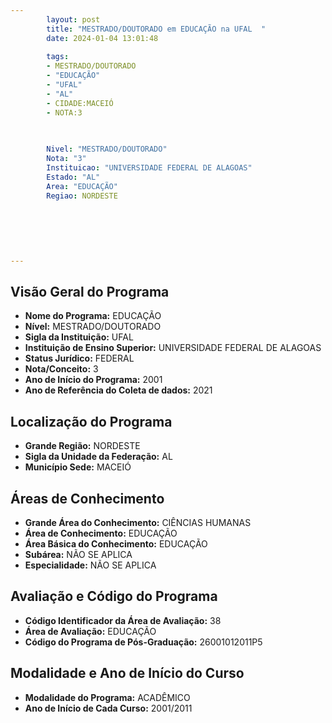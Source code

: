 ```yaml
---
        layout: post
        title: "MESTRADO/DOUTORADO em EDUCAÇÃO na UFAL  "
        date: 2024-01-04 13:01:48
     
        tags:
        - MESTRADO/DOUTORADO
        - "EDUCAÇÃO"
        - "UFAL"
        - "AL"
        - CIDADE:MACEIÓ
        - NOTA:3
        
       

        Nivel: "MESTRADO/DOUTORADO"
        Nota: "3"
        Instituicao: "UNIVERSIDADE FEDERAL DE ALAGOAS"
        Estado: "AL"
        Area: "EDUCAÇÃO"
        Regiao: NORDESTE
        
        
        
        
        
        
---
```

## Visão Geral do Programa
- **Nome do Programa:** EDUCAÇÃO
- **Nível:** MESTRADO/DOUTORADO
- **Sigla da Instituição:** UFAL
- **Instituição de Ensino Superior:** UNIVERSIDADE FEDERAL DE ALAGOAS
- **Status Jurídico:** FEDERAL
- **Nota/Conceito:** 3
- **Ano de Início do Programa:** 2001
- **Ano de Referência do Coleta de dados:** 2021

## Localização do Programa
- **Grande Região:** NORDESTE
- **Sigla da Unidade da Federação:** AL
- **Município Sede:** MACEIÓ

## Áreas de Conhecimento
- **Grande Área do Conhecimento:** CIÊNCIAS HUMANAS
- **Área de Conhecimento:** EDUCAÇÃO
- **Área Básica do Conhecimento:** EDUCAÇÃO
- **Subárea:** NÃO SE APLICA
- **Especialidade:** NÃO SE APLICA

## Avaliação e Código do Programa
- **Código Identificador da Área de Avaliação:** 38
- **Área de Avaliação:** EDUCAÇÃO
- **Código do Programa de Pós-Graduação:** 26001012011P5


## Modalidade e Ano de Início do Curso
- **Modalidade do Programa:** ACADÊMICO
- **Ano de Início de Cada Curso:** 2001/2011
